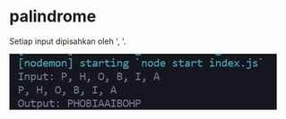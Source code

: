 # palindrome
Setiap input dipisahkan oleh ', '.

![screenshot](https://github.com/alyamaharanipj/palindrome/blob/main/palindrome.jpg)

